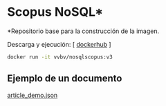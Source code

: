 # Scopus NoSQL*

<italic>*Repositorio base para la construcción de la imagen.</italic>

Descarga y ejecución:  [ <a href="https://hub.docker.com/r/vvbv/nosqlscopus">dockerhub</a> ]

```bash
docker run -it vvbv/nosqlscopus:v3
```
## Ejemplo de un documento

<a href="https://github.com/vvbv/Scopus-NoSQL/blob/master/article_demo.json"> article_demo.json</a>